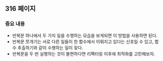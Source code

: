 ## 316 페이지

### 중요 내용

- 반복문 하나에서 두 가지 일을 수행하는 모습을 보게되면 이 방법을 사용하면 된다.
- 반복문 쪼개기는 서로 다른 일들이 한 함수에서 이뤄지고 있다는 신호일 수 있고, 함수 추출하기와 같이 수행하는 일이 잦다.
- 반복문을 두 번 실행하는 것이 불편하다면 리팩터링 이후에 최적화를 고민해보자.
